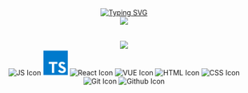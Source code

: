 <div align="center"> 
  <a href="https://git.io/typing-svg" ><img src="https://readme-typing-svg.demolab.com?font=Fira+Code&duration=2500&pause=3500&color=F36DC1&width=435&lines=Oii!+Eu+sou+a+Ellie+Yuka+Konuma+%E1%93%9A%E1%98%8F%E1%97%A2;E+trabalho+com+Frontend+%5Eo%5E" alt="Typing SVG" /></a>
<div>
  <img height="280px"  src="https://media0.giphy.com/media/v1.Y2lkPTc5MGI3NjExenJhY2w2bWM3dGp4MnZpN2w0aTg4djJpYTJxcnh1dTZrcDE3YWJrMiZlcD12MV9pbnRlcm5hbF9naWZfYnlfaWQmY3Q9Zw/WHG5TXsgUDKCP5Ivhk/giphy.gif" />
  
</div>

##
  
<div>
<!--   <img height="180px"  src="https://streak-stats.demolab.com/?user=EllieKonuma&theme=omni" /> -->
  <img height="180px"  src="https://github-readme-stats.vercel.app/api/top-langs/?username=EllieKonuma&layout=compact&theme=omni" />
</div>
  
<div>
  <img width="50" src="https://cdn.jsdelivr.net/gh/devicons/devicon/icons/javascript/javascript-plain.svg" alt="JS Icon"/> 
  <img width="50" src="https://raw.githubusercontent.com/devicons/devicon/master/icons/typescript/typescript-plain.svg" alt="TypeScript Icon"/>
  <img width="50" src="https://cdn.jsdelivr.net/gh/devicons/devicon/icons/react/react-original-wordmark.svg" alt="React Icon"/> 
  <img width="50" src="https://cdn.jsdelivr.net/gh/devicons/devicon/icons/vuejs/vuejs-original-wordmark.svg" alt="VUE Icon"/>
  <img width="50" src="https://cdn.jsdelivr.net/gh/devicons/devicon/icons/html5/html5-plain-wordmark.svg" alt="HTML Icon"/>
  <img width="50" src="https://cdn.jsdelivr.net/gh/devicons/devicon/icons/css3/css3-plain-wordmark.svg" alt="CSS Icon" />
  <img width="50" src="https://cdn.jsdelivr.net/gh/devicons/devicon/icons/git/git-plain-wordmark.svg" alt="Git Icon"/>
  <img width="50" src="https://cdn.jsdelivr.net/gh/devicons/devicon/icons/github/github-original-wordmark.svg" alt="Github Icon" /> 
</div>
<div/>
  


